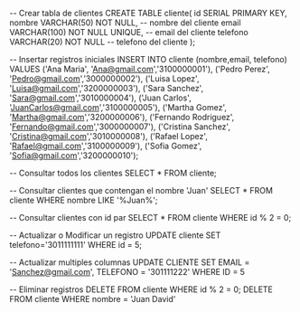 -- Crear tabla de clientes
CREATE TABLE cliente(
    id SERIAL PRIMARY KEY,
    nombre VARCHAR(50) NOT NULL, -- nombre del cliente
    email VARCHAR(100) NOT NULL UNIQUE, -- email del cliente
    telefono VARCHAR(20) NOT NULL -- telefono del cliente
);

-- Insertar registros iniciales
INSERT INTO cliente (nombre,email, telefono) VALUES 
('Ana Maria', 'Ana@gmail.com','3100000001'),
('Pedro Perez', 'Pedro@gmail.com','3000000002'),
('Luisa Lopez', 'Luisa@gmail.com','3200000003'),
('Sara Sanchez', 'Sara@gmail.com','3010000004'),
('Juan Carlos', 'JuanCarlos@gmail.com','3100000005'),
('Martha Gomez', 'Martha@gmail.com','3200000006'),
('Fernando Rodriguez', 'Fernando@gmail.com','3000000007'),
('Cristina Sanchez', 'Cristina@gmail.com','3010000008'),
('Rafael Lopez', 'Rafael@gmail.com','3100000009'),
('Sofia Gomez', 'Sofia@gmail.com','3200000010');

-- Consultar todos los clientes
SELECT * FROM cliente;

-- Consultar clientes que contengan el nombre 'Juan'
SELECT * FROM cliente WHERE nombre LIKE '%Juan%';

-- Consultar clientes con id par
SELECT * FROM cliente WHERE id % 2 = 0;

-- Actualizar o Modificar un registro
UPDATE cliente SET telefono='3011111111' WHERE id = 5;

-- Actualizar multiples columnas
UPDATE CLIENTE
SET EMAIL = 'Sanchez@gmail.com', TELEFONO = '301111222' WHERE ID = 5

-- Eliminar registros
DELETE FROM cliente WHERE id % 2 = 0;
DELETE FROM cliente WHERE nombre = 'Juan David'
    
